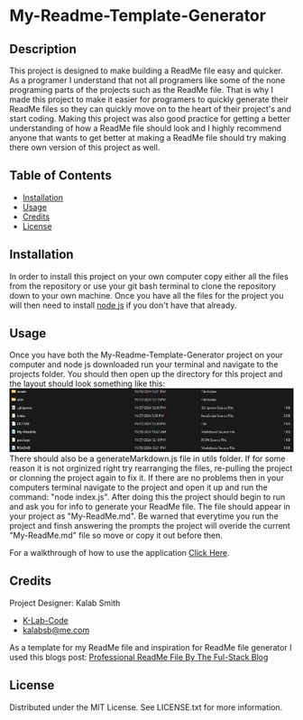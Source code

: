 # My-Readme-Template-Generator

## Description

This project is designed to make building a ReadMe file easy and quicker. As a programer I understand that not all programers like some of the none programing parts of the projects such as the ReadMe file. That is why I made this project to make it easier for programers to quickly generate their ReadMe files so they can quickly move on to the heart of their project's and start coding. Making this project was also good practice for getting a better understanding of how a ReadMe file should look and I highly recommend anyone that wants to get better at making a ReadMe file should try making there own version of this project as well.

## Table of Contents

- [Installation](#installation)
- [Usage](#usage)
- [Credits](#credits)
- [License](#license)

## Installation

In order to install this project on your own computer copy either all the files from the repository or use your git bash terminal to clone the repository down to your own machine. Once you have all the files for the project you will then need to install [node js](https://nodejs.org/en) if you don't have that already.

## Usage

Once you have both the My-Readme-Template-Generator project on your computer and node js downloaded run your terminal and navigate to the projects folder. You should then open up the directory for this project and the layout should look something like this:   
![Pic of file directory for the project](assets/images/snap-shoot-one.png)  
There should also be a generateMarkdown.js file in utils folder.
If for some reason it is not orginized right try rearranging the files, re-pulling the project or clonning the project again to fix it. If there are no problems then in your computers terminal navigate to the project and open it up and run the command: "node index.js". After doing this the project should begin to run and ask you for info to generate your ReadMe file. The file should appear in your project as "My-ReadMe.md". Be warned that everytime you run the project and finsh answering the prompts the project will overide the current "My-ReadMe.md" file so move or copy it out before then.

For a walkthrough of how to use the application [Click Here](https://drive.google.com/file/d/1bT8SY0dOUtcK0CNuMRFuQ0rvAM_cuNJt/view).

## Credits

Project Designer: Kalab Smith
- [K-Lab-Code](https://github.com/K-Lab-Code)
- [kalabsb@me.com](mailto:kalabsb@me.com)

As a template for my ReadMe file and inspiration for ReadMe file generator I used this blogs post: [Professional ReadMe File By The Ful-Stack Blog](https://coding-boot-camp.github.io/full-stack/github/professional-readme-guide)

## License

Distributed under the MIT License. See LICENSE.txt for more information.
